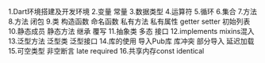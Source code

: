 1.Dart环境搭建及开发环境
2.变量 常量
3.数据类型
4.运算符
5.循环
6.集合
7.方法
8.方法 闭包
9.类 构造函数 命名函数 私有方法 私有属性 getter setter 初始列表
10.静态成员 静态方法 继承 覆写
11.抽象类 多态 接口
12.implements mixins混入
13.泛型方法 泛型类 泛型接口
14.库的使用 导入Pub库 库冲突 部分导入 延迟加载
15.可空类型 非空断言 late required
16.共享内存const identical

